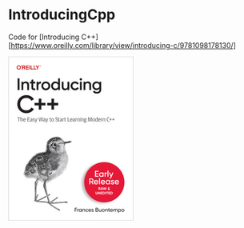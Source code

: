 # IntroducingCpp
Code for [Introducing C++][https://www.oreilly.com/library/view/introducing-c/9781098178130/]

![Introducing C++](cover.jfif)
